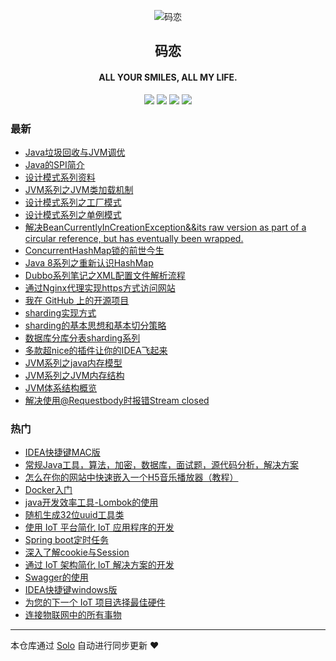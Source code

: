 <p align="center"><img alt="码恋" src="https://img.hacpai.com/file/2019/05/icon-3374e543.png"></p><h2 align="center">
码恋
</h2>

<h4 align="center">ALL YOUR SMILES, ALL MY LIFE.</h4>
<p align="center"><a title="码恋" target="_blank" href="https://github.com/wangning1018/solo-blog"><img src="https://img.shields.io/github/last-commit/wangning1018/solo-blog.svg?style=flat-square&color=FF9900"></a>
<a title="GitHub repo size in bytes" target="_blank" href="https://github.com/wangning1018/solo-blog"><img src="https://img.shields.io/github/repo-size/wangning1018/solo-blog.svg?style=flat-square"></a>
<a title="Solo Version" target="_blank" href="https://github.com/b3log/solo/releases"><img src="https://img.shields.io/badge/solo-3.6.5-f1e05a.svg?style=flat-square&color=blueviolet"></a>
<a title="Hits" target="_blank" href="https://github.com/b3log/hits"><img src="https://hits.b3log.org/wangning1018/solo-blog.svg"></a></p>

### 最新

* [Java垃圾回收与JVM调优](https://aysaml.com/articles/2019/10/19/1571482787072.html)
* [Java的SPI简介](https://aysaml.com/articles/2019/10/18/1571392382274.html)
* [设计模式系列资料](https://aysaml.com/articles/2019/10/17/1571296056181.html)
* [JVM系列之JVM类加载机制](https://aysaml.com/articles/2019/10/15/1571141911966.html)
* [设计模式系列之工厂模式](https://aysaml.com/articles/2019/10/14/1571053845203.html)
* [设计模式系列之单例模式](https://aysaml.com/articles/2019/10/14/1571040307396.html)
* [解决BeanCurrentlyInCreationException&&its raw version as part of a circular reference, but has eventually been wrapped.](https://aysaml.com/articles/2019/10/12/1570874240846.html)
* [ConcurrentHashMap锁的前世今生](https://aysaml.com/articles/2019/10/08/1570531723657.html)
* [Java 8系列之重新认识HashMap](https://aysaml.com/articles/2019/10/08/1570516580009.html)
* [Dubbo系列笔记之XML配置文件解析流程](https://aysaml.com/articles/2019/09/18/1568797105593.html)
* [通过Nginx代理实现https方式访问网站](https://aysaml.com/articles/2019/09/18/1568791365834.html)
* [我在 GitHub 上的开源项目](https://aysaml.com/my-github-repos)
* [sharding实现方式](https://aysaml.com/articles/2019/08/23/1566531987673.html)
* [sharding的基本思想和基本切分策略](https://aysaml.com/articles/2019/08/22/1566464095700.html)
* [数据库分库分表sharding系列](https://aysaml.com/articles/2019/08/19/1566210000036.html)
* [多款超nice的插件让你的IDEA飞起来](https://aysaml.com/articles/2019/08/19/1566208316096.html)
* [JVM系列之java内存模型](https://aysaml.com/articles/2019/06/05/1559715975334.html)
* [JVM系列之JVM内存结构](https://aysaml.com/articles/2019/05/29/1559110466401.html)
* [JVM体系结构概览](https://aysaml.com/articles/2019/05/28/1559035515379.html)
* [解决使用@Requestbody时报错Stream closed](https://aysaml.com/articles/2019/05/15/1557888345020.html)

### 热门

* [IDEA快捷键MAC版](https://aysaml.com/articles/2019/04/30/1556626216310.html)
* [常规Java工具，算法，加密，数据库，面试题，源代码分析，解决方案](https://aysaml.com/articles/2019/04/30/1556624894280.html)
* [怎么在你的网站中快速嵌入一个H5音乐播放器（教程）](https://aysaml.com/articles/2019/05/09/1557393001564.html)
* [Docker入门](https://aysaml.com/articles/2019/05/05/1557047898603.html)
* [java开发效率工具-Lombok的使用](https://aysaml.com/articles/2019/05/05/1557055419936.html)
* [随机生成32位uuid工具类](https://aysaml.com/articles/2019/05/05/1557041792956.html)
* [使用 IoT 平台简化 IoT 应用程序的开发](https://aysaml.com/articles/2019/04/30/1556619696349.html)
* [Spring boot定时任务](https://aysaml.com/articles/2019/05/05/1557030350612.html)
* [深入了解cookie与Session](https://aysaml.com/articles/2019/05/06/1557111034305.html)
* [通过 IoT 架构简化 IoT 解决方案的开发](https://aysaml.com/articles/2019/04/30/1556611948221.html)
* [Swagger的使用](https://aysaml.com/articles/2019/05/05/1557027691074.html)
* [IDEA快捷键windows版](https://aysaml.com/articles/2019/04/30/1556625807902.html)
* [为您的下一个 IoT 项目选择最佳硬件](https://aysaml.com/articles/2019/04/30/1556616771775.html)
* [连接物联网中的所有事物](https://aysaml.com/articles/2019/04/30/1556616509606.html)



---

本仓库通过 [Solo](https://github.com/b3log/solo) 自动进行同步更新 ❤️ 